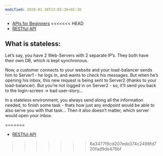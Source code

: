```yaml
---
modified: 2020-01-30T23:05:36+05:30
---
```


- [APIs for Beginners](https://www.youtube.com/watch?v=GZvSYJDk-us&t=766s)
<<<<<<< HEAD
- [RESTful API](https://www.youtube.com/watch?v=Q-BpqyOT3a8)


## What is stateless:

Let’s say, you have 2 Web-Servers with 2 separate IP’s. They both have their own DB, which is kept synchronous.

Now, a customer connects to your website and your load-balancer sends him to Server1 - he logs in, and wants to check his messages. But when he’s opening his inbox, this new request is being sent to Server2 (thanks to your load-balancer). But you’re not logged in on Server2 - so, it’ll send you back to the login-screen -> bad user-story…

In a stateless environment, you always send along all the information needed, to finish some task - thats how just any endpoint would be able to also serve you with that task… Then it also doesn’t matter, which server would open your inbox.
  
=======
- [RESTful API](https://www.youtube.com/watch?v=Q-BpqyOT3a8)
>>>>>>> 6a3477f6cd207ede374c2498fd720fad9de478bf
